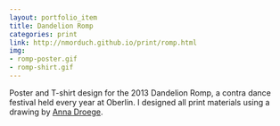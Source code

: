 ```yaml
---
layout: portfolio_item
title: Dandelion Romp
categories: print
link: http://nmorduch.github.io/print/romp.html
img: 
- romp-poster.gif
- romp-shirt.gif
---
```


Poster and T-shirt design for the 2013 Dandelion Romp, a contra dance festival held every year at Oberlin. I designed all print materials using a drawing by [Anna Droege](http://annadroege.tumblr.com/).
